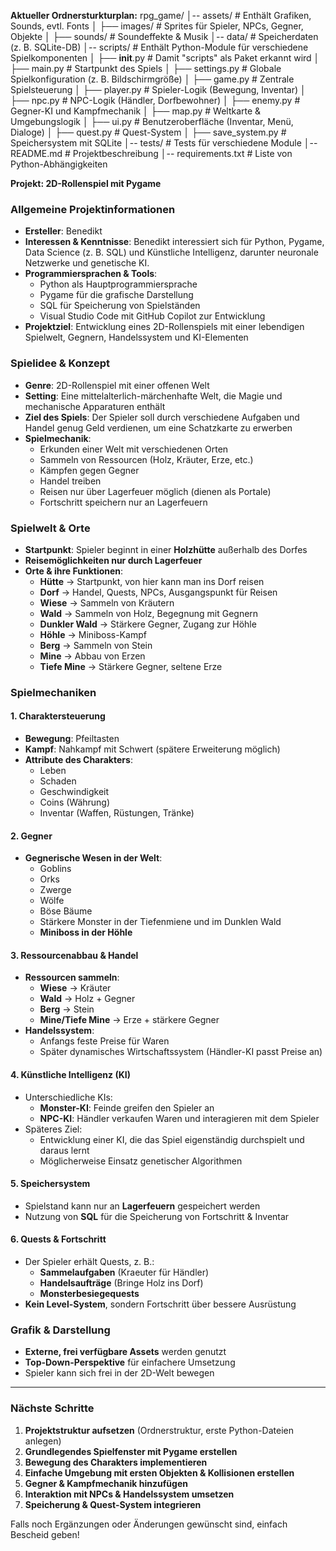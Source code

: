 **Aktueller Ordnersturkturplan:**
rpg_game/
│-- assets/                   # Enthält Grafiken, Sounds, evtl. Fonts
│   ├── images/               # Sprites für Spieler, NPCs, Gegner, Objekte
│   ├── sounds/               # Soundeffekte & Musik
│-- data/                     # Speicherdaten (z. B. SQLite-DB)
│-- scripts/                  # Enthält Python-Module für verschiedene Spielkomponenten
│   ├── __init__.py           # Damit "scripts" als Paket erkannt wird
│   ├── main.py               # Startpunkt des Spiels
│   ├── settings.py           # Globale Spielkonfiguration (z. B. Bildschirmgröße)
│   ├── game.py               # Zentrale Spielsteuerung
│   ├── player.py             # Spieler-Logik (Bewegung, Inventar)
│   ├── npc.py                # NPC-Logik (Händler, Dorfbewohner)
│   ├── enemy.py              # Gegner-KI und Kampfmechanik
│   ├── map.py                # Weltkarte & Umgebungslogik
│   ├── ui.py                 # Benutzeroberfläche (Inventar, Menü, Dialoge)
│   ├── quest.py              # Quest-System
│   ├── save_system.py        # Speichersystem mit SQLite
│-- tests/                    # Tests für verschiedene Module
│-- README.md                 # Projektbeschreibung
│-- requirements.txt          # Liste von Python-Abhängigkeiten




**Projekt: 2D-Rollenspiel mit Pygame**

### **Allgemeine Projektinformationen**
- **Ersteller**: Benedikt
- **Interessen & Kenntnisse**: Benedikt interessiert sich für Python, Pygame, Data Science (z. B. SQL) und Künstliche Intelligenz, darunter neuronale Netzwerke und genetische KI.
- **Programmiersprachen & Tools**: 
  - Python als Hauptprogrammiersprache
  - Pygame für die grafische Darstellung
  - SQL für Speicherung von Spielständen
  - Visual Studio Code mit GitHub Copilot zur Entwicklung
- **Projektziel**: Entwicklung eines 2D-Rollenspiels mit einer lebendigen Spielwelt, Gegnern, Handelssystem und KI-Elementen

### **Spielidee & Konzept**
- **Genre**: 2D-Rollenspiel mit einer offenen Welt
- **Setting**: Eine mittelalterlich-märchenhafte Welt, die Magie und mechanische Apparaturen enthält
- **Ziel des Spiels**: Der Spieler soll durch verschiedene Aufgaben und Handel genug Geld verdienen, um eine Schatzkarte zu erwerben
- **Spielmechanik**:
  - Erkunden einer Welt mit verschiedenen Orten
  - Sammeln von Ressourcen (Holz, Kräuter, Erze, etc.)
  - Kämpfen gegen Gegner
  - Handel treiben
  - Reisen nur über Lagerfeuer möglich (dienen als Portale)
  - Fortschritt speichern nur an Lagerfeuern

### **Spielwelt & Orte**
- **Startpunkt**: Spieler beginnt in einer **Holzhütte** außerhalb des Dorfes
- **Reisemöglichkeiten nur durch Lagerfeuer**
- **Orte & ihre Funktionen**:
  - **Hütte** → Startpunkt, von hier kann man ins Dorf reisen
  - **Dorf** → Handel, Quests, NPCs, Ausgangspunkt für Reisen
  - **Wiese** → Sammeln von Kräutern
  - **Wald** → Sammeln von Holz, Begegnung mit Gegnern
  - **Dunkler Wald** → Stärkere Gegner, Zugang zur Höhle
  - **Höhle** → Miniboss-Kampf
  - **Berg** → Sammeln von Stein
  - **Mine** → Abbau von Erzen
  - **Tiefe Mine** → Stärkere Gegner, seltene Erze

### **Spielmechaniken**
#### 1. Charaktersteuerung
- **Bewegung**: Pfeiltasten
- **Kampf**: Nahkampf mit Schwert (spätere Erweiterung möglich)
- **Attribute des Charakters**:
  - Leben
  - Schaden
  - Geschwindigkeit
  - Coins (Währung)
  - Inventar (Waffen, Rüstungen, Tränke)

#### 2. Gegner
- **Gegnerische Wesen in der Welt**:
  - Goblins
  - Orks
  - Zwerge
  - Wölfe
  - Böse Bäume
  - Stärkere Monster in der Tiefenmiene und im Dunklen Wald
  - **Miniboss in der Höhle**

#### 3. Ressourcenabbau & Handel
- **Ressourcen sammeln**:
  - **Wiese** → Kräuter
  - **Wald** → Holz + Gegner
  - **Berg** → Stein
  - **Mine/Tiefe Mine** → Erze + stärkere Gegner
- **Handelssystem**:
  - Anfangs feste Preise für Waren
  - Später dynamisches Wirtschaftssystem (Händler-KI passt Preise an)

#### 4. Künstliche Intelligenz (KI)
- Unterschiedliche KIs:
  - **Monster-KI**: Feinde greifen den Spieler an
  - **NPC-KI**: Händler verkaufen Waren und interagieren mit dem Spieler
- Späteres Ziel: 
  - Entwicklung einer KI, die das Spiel eigenständig durchspielt und daraus lernt
  - Möglicherweise Einsatz genetischer Algorithmen

#### 5. Speichersystem
- Spielstand kann nur an **Lagerfeuern** gespeichert werden
- Nutzung von **SQL** für die Speicherung von Fortschritt & Inventar

#### 6. Quests & Fortschritt
- Der Spieler erhält Quests, z. B.:
  - **Sammelaufgaben** (Kraeuter für Händler)
  - **Handelsaufträge** (Bringe Holz ins Dorf)
  - **Monsterbesiegequests**
- **Kein Level-System**, sondern Fortschritt über bessere Ausrüstung

### **Grafik & Darstellung**
- **Externe, frei verfügbare Assets** werden genutzt
- **Top-Down-Perspektive** für einfachere Umsetzung
- Spieler kann sich frei in der 2D-Welt bewegen

---

### **Nächste Schritte**
1. **Projektstruktur aufsetzen** (Ordnerstruktur, erste Python-Dateien anlegen)
2. **Grundlegendes Spielfenster mit Pygame erstellen**
3. **Bewegung des Charakters implementieren**
4. **Einfache Umgebung mit ersten Objekten & Kollisionen erstellen**
5. **Gegner & Kampfmechanik hinzufügen**
6. **Interaktion mit NPCs & Handelssystem umsetzen**
7. **Speicherung & Quest-System integrieren**

Falls noch Ergänzungen oder Änderungen gewünscht sind, einfach Bescheid geben!

